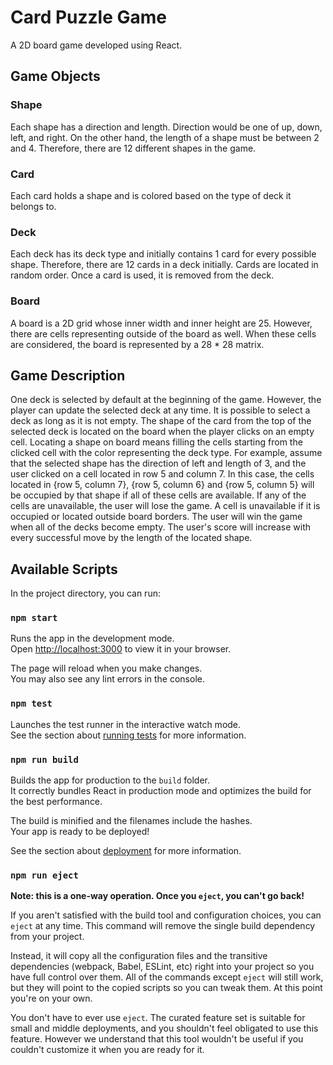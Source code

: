 # Card Puzzle Game

A 2D board game developed using React. 

## Game Objects

### Shape
Each shape has a direction and length. Direction would be one of up, down, left, and right. On the other hand, the length of a shape must be between 2 and 4. Therefore, there are 12 different shapes in the game.

### Card
Each card holds a shape and is colored based on the type of deck it belongs to.

### Deck
Each deck has its deck type and initially contains 1 card for every possible shape. Therefore, there are 12 cards in a deck initially. Cards are located in random order. Once a card is used, it is removed from the deck.

### Board
A board is a 2D grid whose inner width and inner height are 25. However, there are cells representing outside of the board as well. When these cells are considered, the board is represented by a 28 * 28 matrix.

## Game Description
One deck is selected by default at the beginning of the game. However, the player can update the selected deck at any time. It is possible to select a deck as long as it is not empty. The shape of the card from the top of the selected deck is located on the board when the player clicks on an empty cell. Locating a shape on board means filling the cells starting from the clicked cell with the color representing the deck type. For example, assume that the selected shape has the direction of left and length of 3, and the user clicked on a cell located in row 5 and column 7. In this case, the cells located in {row 5, column 7}, {row 5, column 6} and {row 5, column 5} will be occupied by that shape if all of these cells are available. If any of the cells are unavailable, the user will lose the game. A cell is unavailable if it is occupied or located outside board borders. The user will win the game when all of the decks become empty. The user's score will increase with every successful move by the length of the located shape.

## Available Scripts

In the project directory, you can run:

### `npm start`

Runs the app in the development mode.\
Open [http://localhost:3000](http://localhost:3000) to view it in your browser.

The page will reload when you make changes.\
You may also see any lint errors in the console.

### `npm test`

Launches the test runner in the interactive watch mode.\
See the section about [running tests](https://facebook.github.io/create-react-app/docs/running-tests) for more information.

### `npm run build`

Builds the app for production to the `build` folder.\
It correctly bundles React in production mode and optimizes the build for the best performance.

The build is minified and the filenames include the hashes.\
Your app is ready to be deployed!

See the section about [deployment](https://facebook.github.io/create-react-app/docs/deployment) for more information.

### `npm run eject`

**Note: this is a one-way operation. Once you `eject`, you can't go back!**

If you aren't satisfied with the build tool and configuration choices, you can `eject` at any time. This command will remove the single build dependency from your project.

Instead, it will copy all the configuration files and the transitive dependencies (webpack, Babel, ESLint, etc) right into your project so you have full control over them. All of the commands except `eject` will still work, but they will point to the copied scripts so you can tweak them. At this point you're on your own.

You don't have to ever use `eject`. The curated feature set is suitable for small and middle deployments, and you shouldn't feel obligated to use this feature. However we understand that this tool wouldn't be useful if you couldn't customize it when you are ready for it.
